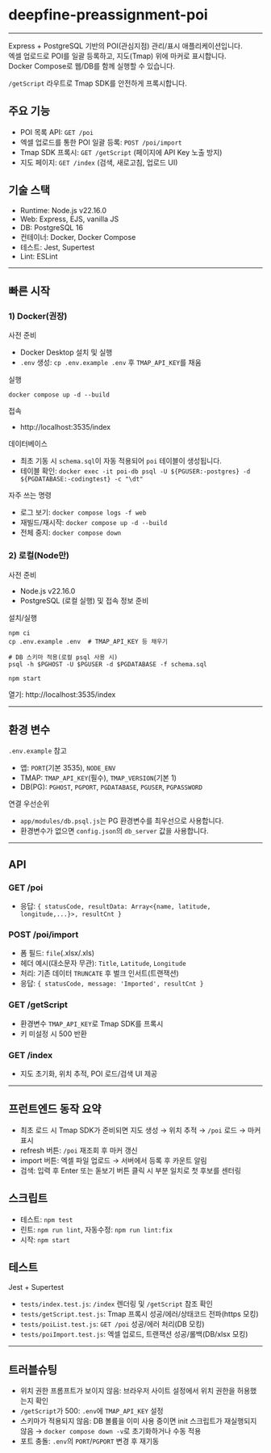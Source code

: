 # deepfine-preassignment-poi

------------------------------------------------------------------------------------------------------------------------
Express + PostgreSQL 기반의 POI(관심지점) 관리/표시 애플리케이션입니다.   
엑셀 업로드로 POI를 일괄 등록하고, 지도(Tmap) 위에 마커로 표시합니다.   
Docker Compose로 웹/DB를 함께 실행할 수 있습니다.  

`/getScript` 라우트로 Tmap SDK를 안전하게 프록시합니다.

## 주요 기능
- POI 목록 API: `GET /poi`
- 엑셀 업로드를 통한 POI 일괄 등록: `POST /poi/import`
- Tmap SDK 프록시: `GET /getScript` (페이지에 API Key 노출 방지)
- 지도 페이지: `GET /index` (검색, 새로고침, 업로드 UI)

## 기술 스택
- Runtime: Node.js v22.16.0
- Web: Express, EJS, vanilla JS
- DB: PostgreSQL 16
- 컨테이너: Docker, Docker Compose
- 테스트: Jest, Supertest
- Lint: ESLint
------------------------------------------------------------------------------------------------------------------------

## 빠른 시작

### 1) Docker(권장)
사전 준비
- Docker Desktop 설치 및 실행
- `.env` 생성: `cp .env.example .env` 후 `TMAP_API_KEY`를 채움

실행
```
docker compose up -d --build
```

접속
- http://localhost:3535/index

데이터베이스
- 최초 기동 시 `schema.sql`이 자동 적용되어 `poi` 테이블이 생성됩니다.
- 테이블 확인: `docker exec -it poi-db psql -U ${PGUSER:-postgres} -d ${PGDATABASE:-codingtest} -c "\dt"`

자주 쓰는 명령
- 로그 보기: `docker compose logs -f web`
- 재빌드/재시작: `docker compose up -d --build`
- 전체 중지: `docker compose down`

### 2) 로컬(Node만)
사전 준비
- Node.js v22.16.0
- PostgreSQL (로컬 실행) 및 접속 정보 준비

설치/실행
```
npm ci
cp .env.example .env  # TMAP_API_KEY 등 채우기

# DB 스키마 적용(로컬 psql 사용 시)
psql -h $PGHOST -U $PGUSER -d $PGDATABASE -f schema.sql

npm start
```

열기: http://localhost:3535/index

------------------------------------------------------------------------------------------------------------------------
## 환경 변수
`.env.example` 참고
- 앱: `PORT`(기본 3535), `NODE_ENV`
- TMAP: `TMAP_API_KEY`(필수), `TMAP_VERSION`(기본 1)
- DB(PG): `PGHOST`, `PGPORT`, `PGDATABASE`, `PGUSER`, `PGPASSWORD`

연결 우선순위
- `app/modules/db.psql.js`는 PG 환경변수를 최우선으로 사용합니다.
- 환경변수가 없으면 `config.json`의 `db_server` 값을 사용합니다.
------------------------------------------------------------------------------------------------------------------------
## API
### GET /poi
- 응답: `{ statusCode, resultData: Array<{name, latitude, longitude,...}>, resultCnt }`

### POST /poi/import
- 폼 필드: `file`(.xlsx/.xls)
- 헤더 예시(대소문자 무관): `Title`, `Latitude`, `Longitude`
- 처리: 기존 데이터 `TRUNCATE` 후 벌크 인서트(트랜잭션)
- 응답: `{ statusCode, message: 'Imported', resultCnt }`

### GET /getScript
- 환경변수 `TMAP_API_KEY`로 Tmap SDK를 프록시
- 키 미설정 시 500 반환

### GET /index
- 지도 초기화, 위치 추적, POI 로드/검색 UI 제공

------------------------------------------------------------------------------------------------------------------------
## 프런트엔드 동작 요약
- 최초 로드 시 Tmap SDK가 준비되면 지도 생성 → 위치 추적 → `/poi` 로드 → 마커 표시
- refresh 버튼: `/poi` 재조회 후 마커 갱신
- import 버튼: 엑셀 파일 업로드 → 서버에서 등록 후 카운트 알림
- 검색: 입력 후 Enter 또는 돋보기 버튼 클릭 시 부분 일치로 첫 후보를 센터링

## 스크립트
- 테스트: `npm test`
- 린트: `npm run lint`, 자동수정: `npm run lint:fix`
- 시작: `npm start`

## 테스트
Jest + Supertest
- `tests/index.test.js`: `/index` 렌더링 및 `/getScript` 참조 확인
- `tests/getScript.test.js`: Tmap 프록시 성공/에러/상태코드 전파(https 모킹)
- `tests/poiList.test.js`: `GET /poi` 성공/에러 처리(DB 모킹)
- `tests/poiImport.test.js`: 엑셀 업로드, 트랜잭션 성공/롤백(DB/xlsx 모킹)
------------------------------------------------------------------------------------------------------------------------
## 트러블슈팅
- 위치 권한 프롬프트가 보이지 않음: 브라우저 사이트 설정에서 위치 권한을 허용했는지 확인
- `/getScript`가 500: `.env`에 `TMAP_API_KEY` 설정
- 스키마가 적용되지 않음: DB 볼륨을 이미 사용 중이면 init 스크립트가 재실행되지 않음 → `docker compose down -v`로 초기화하거나 수동 적용
- 포트 충돌: `.env`의 `PORT`/`PGPORT` 변경 후 재기동
